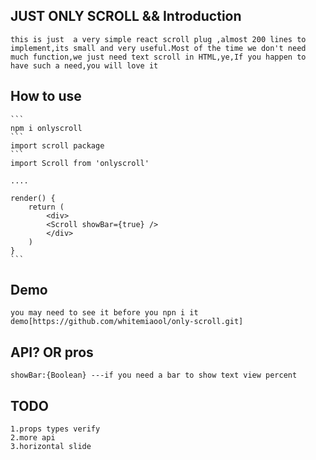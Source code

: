 ## JUST ONLY SCROLL && Introduction
    this is just  a very simple react scroll plug ,almost 200 lines to implement,its small and very useful.Most of the time we don't need much function,we just need text scroll in HTML,ye,If you happen to have such a need,you will love it
## How to use 
    ``` 
    npm i onlyscroll
    ```
    import scroll package
    ```
    import Scroll from 'onlyscroll'

    ....

    render() {
        return (
            <div>
            <Scroll showBar={true} />
            </div>
        )
    }
    ```
## Demo
    you may need to see it before you npn i it demo[https://github.com/whitemiaool/only-scroll.git]
## API? OR pros
    showBar:{Boolean} ---if you need a bar to show text view percent
## TODO
    1.props types verify
    2.more api
    3.horizontal slide



